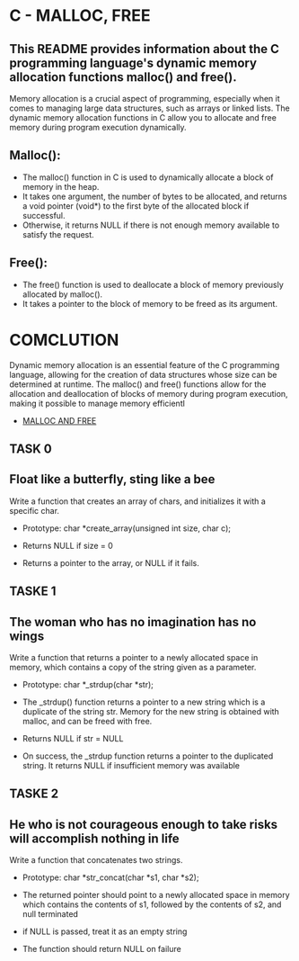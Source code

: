 #  C - MALLOC, FREE #

## This README provides information about the C programming language's dynamic memory allocation functions malloc() and free(). ##

Memory allocation is a crucial aspect of programming, especially when it comes to managing large data structures, such as arrays or linked lists. 
The dynamic memory allocation functions in C allow you to allocate and free memory during program execution dynamically.

##  Malloc(): ##

* The malloc() function in C is used to dynamically allocate a block of memory in the heap. 
* It takes one argument, the number of bytes to be allocated, and returns a void pointer (void*) to the first byte of the allocated block if successful. 
* Otherwise, it returns NULL if there is not enough memory available to satisfy the request.


## Free(): ##

* The free() function is used to deallocate a block of memory previously allocated by malloc(). 
* It takes a pointer to the block of memory to be freed as its argument.

# COMCLUTION #

Dynamic memory allocation is an essential feature of the C programming language, allowing for the creation of data structures whose size can be determined at runtime. 
The malloc() and free() functions allow for the allocation and deallocation of blocks of memory during program execution, making it possible to manage memory efficientl

* [MALLOC AND FREE](https://intranet.alxswe.com/rltoken/7q6RmWq86XkUhvmlhrg9bg)

## TASK 0 ##

## Float like a butterfly, sting like a bee ##

Write a function that creates an array of chars, and initializes it with a specific char.

* Prototype: char *create_array(unsigned int size, char c);

* Returns NULL if size = 0

* Returns a pointer to the array, or NULL if it fails.

## TASKE 1 ##


## The woman who has no imagination has no wings ##

Write a function that returns a pointer to a newly allocated space in memory, which contains a copy of the string given as a parameter.

* Prototype: char *_strdup(char *str);

* The _strdup() function returns a pointer to a new string which is a duplicate of the string str. Memory for the new string is obtained with malloc, and can be freed with free.

* Returns NULL if str = NULL

* On success, the _strdup function returns a pointer to the duplicated string. It returns NULL if insufficient memory was available

## TASKE 2 ## 

## He who is not courageous enough to take risks will accomplish nothing in life ##

Write a function that concatenates two strings.

* Prototype: char *str_concat(char *s1, char *s2);

* The returned pointer should point to a newly allocated space in memory which contains the contents of s1, followed by the contents of s2, and null terminated

* if NULL is passed, treat it as an empty string

* The function should return NULL on failure
